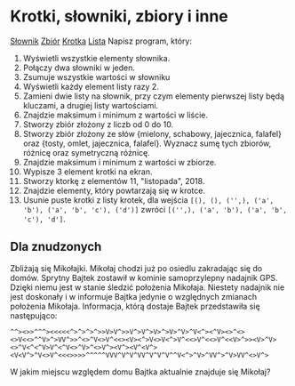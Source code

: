 # Krotki, słowniki, zbiory i inne

[Słownik](https://docs.python.org/3/library/stdtypes.html#dict)
[Zbiór](https://docs.python.org/3/library/stdtypes.html?highlight=set#set)
[Krotka](https://docs.python.org/3/library/stdtypes.html#tuple)
[Lista](https://docs.python.org/3/library/stdtypes.html#list)
Napisz program, który:

1. Wyświetli wszystkie elementy słownika.
2. Połączy dwa słowniki w jeden.
3. Zsumuje wszystkie wartości w słowniku
4. Wyświetli każdy element listy razy 2.
5. Zamieni dwie listy na słownik, przy czym elementy pierwszej listy będą kluczami, a drugiej listy wartościami.
6. Znajdzie maksimum i minimum z wartości w liście.
7. Stworzy zbiór złożony z liczb od 0 do 10.
8. Stworzy zbiór złożony ze słów {mielony, schabowy, jajecznica, falafel} oraz {tosty, omlet, jajecznica, falafel}. Wyznacz sumę tych zbiorów, różnicę oraz symetryczną różnicę.
9. Znajdzie maksimum i minimum z wartości w zbiorze.
10. Wypisze 3 element krotki na ekran.
11. Stworzy ktorkę z elementów 11, "listopada", 2018.
12. Znajdzie elementy, który powtarzają się w krotce.
13. Usunie puste krotki z listy krotek, dla wejścia `[(), (), ('',), ('a', 'b'), ('a', 'b', 'c'), ('d')]` zwróci `[('',), ('a', 'b'), ('a', 'b', 'c'), 'd']`.

## Dla znudzonych

Zbliżają się Mikołajki. Mikołaj chodzi już po osiedlu zakradając się do domów.
Sprytny Bajtek zostawił w kominie samoprzylepny nadajnik GPS.
Dzięki niemu jest w stanie śledzić położenia Mikołaja.
Niestety nadajnik nie jest doskonały i w informuje Bajtka jedynie o względnych zmianach położenia Mikołaja.
Informacja, którą dostaje Bajtek przedstawiła się następująco:
```
^^><>>^^^><<<<<^>^>^>^>>V>V^>>V^>V^>V>^>V>^V>^V<^><^V><>^<><>V<<>^^V>^>VV^>>^<>^V<>V^<<><V><^>V<>V<^>V^<<>V^<<>V^<<V>^>><V>^V><>^V<^<^V>V^<^V<>^V>^<>V^><V^><V^<V^><V<V^>^V<>V^<<<>>>>^^^^^VVV^V^V^VV^V^V^V^^V<^>^V>^VV^>^V>VV^<>V^>
```
W jakim miejscu względem domu Bajtka aktualnie znajduje się Mikołaj?
